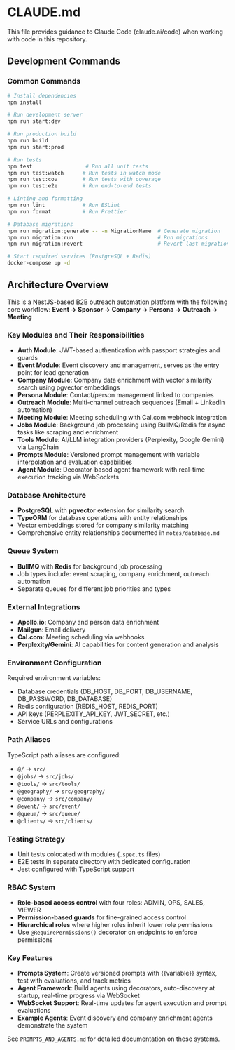 # CLAUDE.md

This file provides guidance to Claude Code (claude.ai/code) when working with code in this repository.

## Development Commands

### Common Commands
```bash
# Install dependencies
npm install

# Run development server
npm run start:dev

# Run production build
npm run build
npm run start:prod

# Run tests
npm test                 # Run all unit tests
npm run test:watch      # Run tests in watch mode
npm run test:cov        # Run tests with coverage
npm run test:e2e        # Run end-to-end tests

# Linting and formatting
npm run lint            # Run ESLint
npm run format          # Run Prettier

# Database migrations
npm run migration:generate -- -n MigrationName  # Generate migration
npm run migration:run                           # Run migrations
npm run migration:revert                        # Revert last migration

# Start required services (PostgreSQL + Redis)
docker-compose up -d
```

## Architecture Overview

This is a NestJS-based B2B outreach automation platform with the following core workflow:
**Event → Sponsor → Company → Persona → Outreach → Meeting**

### Key Modules and Their Responsibilities

- **Auth Module**: JWT-based authentication with passport strategies and guards
- **Event Module**: Event discovery and management, serves as the entry point for lead generation
- **Company Module**: Company data enrichment with vector similarity search using pgvector embeddings
- **Persona Module**: Contact/person management linked to companies
- **Outreach Module**: Multi-channel outreach sequences (Email + LinkedIn automation)
- **Meeting Module**: Meeting scheduling with Cal.com webhook integration
- **Jobs Module**: Background job processing using BullMQ/Redis for async tasks like scraping and enrichment
- **Tools Module**: AI/LLM integration providers (Perplexity, Google Gemini) via LangChain
- **Prompts Module**: Versioned prompt management with variable interpolation and evaluation capabilities
- **Agent Module**: Decorator-based agent framework with real-time execution tracking via WebSockets

### Database Architecture

- **PostgreSQL** with **pgvector** extension for similarity search
- **TypeORM** for database operations with entity relationships
- Vector embeddings stored for company similarity matching
- Comprehensive entity relationships documented in `notes/database.md`

### Queue System

- **BullMQ** with **Redis** for background job processing
- Job types include: event scraping, company enrichment, outreach automation
- Separate queues for different job priorities and types

### External Integrations

- **Apollo.io**: Company and person data enrichment
- **Mailgun**: Email delivery
- **Cal.com**: Meeting scheduling via webhooks
- **Perplexity/Gemini**: AI capabilities for content generation and analysis

### Environment Configuration

Required environment variables:
- Database credentials (DB_HOST, DB_PORT, DB_USERNAME, DB_PASSWORD, DB_DATABASE)
- Redis configuration (REDIS_HOST, REDIS_PORT)
- API keys (PERPLEXITY_API_KEY, JWT_SECRET, etc.)
- Service URLs and configurations

### Path Aliases

TypeScript path aliases are configured:
- `@/` → `src/`
- `@jobs/` → `src/jobs/`
- `@tools/` → `src/tools/`
- `@geography/` → `src/geography/`
- `@company/` → `src/company/`
- `@event/` → `src/event/`
- `@queue/` → `src/queue/`
- `@clients/` → `src/clients/`

### Testing Strategy

- Unit tests colocated with modules (`.spec.ts` files)
- E2E tests in separate directory with dedicated configuration
- Jest configured with TypeScript support

### RBAC System

- **Role-based access control** with four roles: ADMIN, OPS, SALES, VIEWER
- **Permission-based guards** for fine-grained access control
- **Hierarchical roles** where higher roles inherit lower role permissions
- Use `@RequirePermissions()` decorator on endpoints to enforce permissions

### Key Features

- **Prompts System**: Create versioned prompts with {{variable}} syntax, test with evaluations, and track metrics
- **Agent Framework**: Build agents using decorators, auto-discovery at startup, real-time progress via WebSocket
- **WebSocket Support**: Real-time updates for agent execution and prompt evaluations
- **Example Agents**: Event discovery and company enrichment agents demonstrate the system

See `PROMPTS_AND_AGENTS.md` for detailed documentation on these systems.